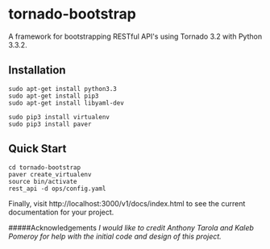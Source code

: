 tornado-bootstrap
=================

A framework for bootstrapping RESTful API's using Tornado 3.2 with Python 3.3.2.


Installation
------------

```
sudo apt-get install python3.3
sudo apt-get install pip3
sudo apt-get install libyaml-dev

sudo pip3 install virtualenv
sudo pip3 install paver
```

Quick Start
-----------

```
cd tornado-bootstrap
paver create_virtualenv
source bin/activate
rest_api -d ops/config.yaml
```

Finally, visit http://localhost:3000/v1/docs/index.html to see the current documentation for your project.

#####Acknowledgements
*I would like to credit Anthony Tarola and Kaleb Pomeroy for*
*help with the initial code and design of this project.*
